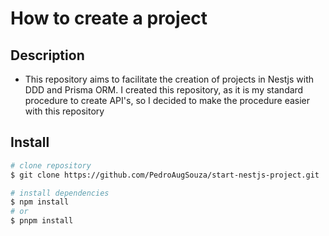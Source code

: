 # How to create a project

## Description
- This repository aims to facilitate the creation of projects in Nestjs with DDD and Prisma ORM. I created this repository, as it is my standard procedure to create API's, so I decided to make the procedure easier with this repository

## Install

```bash
# clone repository
$ git clone https://github.com/PedroAugSouza/start-nestjs-project.git

# install dependencies
$ npm install
# or
$ pnpm install
```
